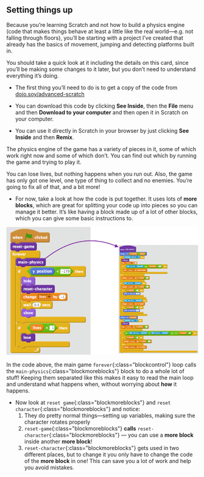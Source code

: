 ## Setting things up

Because you’re learning Scratch and not how to build a physics engine (code that makes things behave at least a little like the real world—e.g. not falling through floors), you’ll be starting with a project I’ve created that already has the basics of movement, jumping and detecting platforms built in.

You should take a quick look at it including the details on this card, since you’ll be making some changes to it later, but you don’t need to understand everything it’s doing.

+ The first thing you’ll need to do is to get a copy of the code from [dojo.soy/advanced-scratch](http://dojo.soy/advanced-scratch) 

+ You can download this code by clicking **See Inside**, then the **File** menu and then **Download to your computer** and then open it in Scratch on your computer.

+ You can use it directly in Scratch in your browser by just clicking **See Inside** and then **Remix**.

The physics engine of the game has a variety of pieces in it, some of which work right now and some of which don’t. You can find out which by running the game and trying to play it.

You can lose lives, but nothing happens when you run out. Also, the game has only got one level, one type of thing to collect and  no enemies. You’re going to fix all of that, and a bit more!

+ For now, take a look at how the code is put together. It uses lots of **more blocks**, which are great for splitting your code up into pieces so you can manage it better. It’s like having a block made up of a lot of other blocks, which you can give some basic instructions to.

![](images/setup2and3.png)

In the code above, the main game `forever`{:class="blockcontrol"} loop calls the `main-physics`{:class="blockmoreblocks"} block to do a whole lot of stuff! Keeping them separated like this makes it easy to read the main loop and understand what happens when, without worrying about **how** it happens.
 

+ Now look at `reset game`{:class="blockmoreblocks"} and `reset character`{:class="blockmoreblocks"} and notice:
    1. They do pretty normal things—setting up variables, making sure the character rotates properly
    2. `reset-game`{:class="blockmoreblocks"} **calls** `reset-character`{:class="blockmoreblocks"} — you can use a **more block** inside another **more block**!
    3. `reset-character`{:class="blockmoreblocks"} gets used in two different places, but to change it you only have to change the code of the **more block** in one! This can save you a lot of work and help you avoid mistakes.
